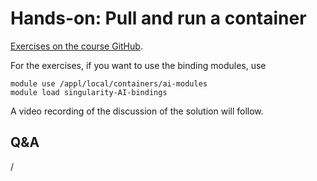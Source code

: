 # Hands-on: Pull and run a container

<!--
[Exercises on the course GitHub](https://github.com/Lumi-supercomputer/Getting_Started_with_AI_workshop/tree/ai-20250204/05_Running_containers_on_LUMI).
-->
[Exercises on the course GitHub](https://github.com/Lumi-supercomputer/Getting_Started_with_AI_workshop/tree/main/05_Running_containers_on_LUMI).

For the exercises, if you want to use the binding modules, use

```
module use /appl/local/containers/ai-modules
module load singularity-AI-bindings
```


A video recording of the discussion of the solution will follow.

<!--
<video src="https://462000265.lumidata.eu/ai-20250204/recordings/E05_RunningContainers.mp4" controls="controls"></video>
-->


## Q&A

/
